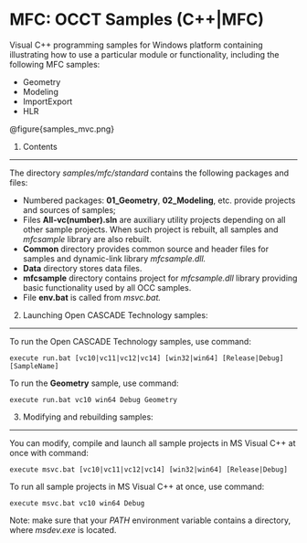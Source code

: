 <h1><a id="samples_mfc_standard" class="anchor">MFC: OCCT Samples (C++|MFC)</a></h1>

Visual C++ programming samples for Windows platform containing illustrating how to use a particular module or functionality, including the following MFC samples:

  * Geometry
  * Modeling
  * ImportExport
  * HLR

@figure{samples_mvc.png}

1. Contents 
-----------------------

The directory <i> samples/mfc/standard </i> contains the following packages and files:

* Numbered packages: **01_Geometry**, **02_Modeling**, etc. provide projects and sources of samples;
* Files **All-vc(number).sln** are auxiliary utility projects depending on all other sample
projects. When such project is rebuilt, all samples and *mfcsample* library are also rebuilt.
* **Common** directory provides common source and header files for samples and dynamic-link library *mfcsample.dll.*
* **Data** directory stores data files.
* **mfcsample** directory contains project for *mfcsample.dll* library providing basic functionality used by all OCC samples. 
* File **env.bat** is called from *msvc.bat.*


2. Launching Open CASCADE Technology samples:
---------------------------------

To run the Open CASCADE Technology samples, use command:

~~~~
execute run.bat [vc10|vc11|vc12|vc14] [win32|win64] [Release|Debug] [SampleName]
~~~~

To run the **Geometry** sample, use command:

~~~~
execute run.bat vc10 win64 Debug Geometry
~~~~


3. Modifying and rebuilding samples:
--------------------------------------------

You can modify, compile and launch all sample projects in MS Visual C++ at once with command:

~~~~  
execute msvc.bat [vc10|vc11|vc12|vc14] [win32|win64] [Release|Debug]
~~~~

To run all sample projects in MS Visual C++ at once, use command: 

~~~~
execute msvc.bat vc10 win64 Debug
~~~~

Note: make sure that your *PATH* environment variable contains a directory, where *msdev.exe* is located.
